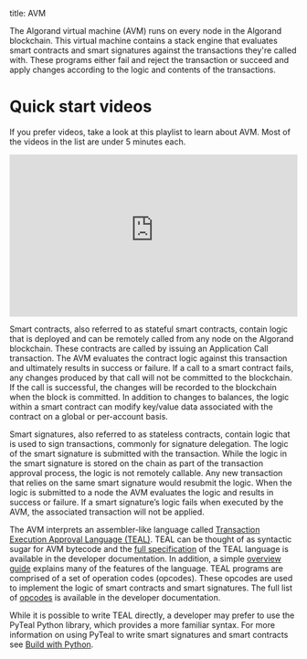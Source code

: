 title: AVM

The Algorand virtual machine (AVM) runs on every node in the Algorand blockchain. This virtual machine contains a stack engine that evaluates smart contracts and smart signatures against the transactions they're called with. These programs either fail and reject the transaction or succeed and apply changes according to the logic and contents of the transactions. 


# Quick start videos

If you prefer videos, take a look at this playlist to learn about AVM. Most of the videos in the list are under 5 minutes each.

<iframe width="100%" style="aspect-ratio:16/9" src="https://www.youtube-nocookie.com/embed/96pwBo5jqnk" title="YouTube video player" frameborder="0" allow="accelerometer; autoplay; clipboard-write; encrypted-media; gyroscope; picture-in-picture; web-share" allowfullscreen></iframe>

Smart contracts, also referred to as stateful smart contracts, contain logic that is deployed and can be remotely called from any node on the Algorand blockchain. These contracts are called by issuing an Application Call transaction. The AVM evaluates the contract logic against this transaction and ultimately results in success or failure. If a call to a smart contract fails, any changes produced by that call will not be committed to the blockchain. If the call is successful, the changes will be recorded to the blockchain when the block is committed. In addition to changes to balances, the logic within a smart contract can modify key/value data associated with the contract on a global or per-account basis. 

Smart signatures, also referred to as stateless contracts, contain logic that is used to sign transactions, commonly for signature delegation. The logic of the smart signature is submitted with the transaction. While the logic in the smart signature is stored on the chain as part of the transaction approval process, the logic is not remotely callable. Any new transaction that relies on the same smart signature would resubmit the logic. When the logic is submitted to a node the AVM evaluates the logic and results in success or failure. If a smart signature’s logic fails when executed by the AVM, the associated transaction will not be applied.

The AVM interprets an assembler-like language called [Transaction Execution Approval Language (TEAL)](teal/index.md). TEAL can be thought of as syntactic sugar for AVM bytecode and the [full specification](teal/specification.md) of the TEAL language is available in the developer documentation. In addition, a simple [overview guide](teal/index.md) explains many of the features of the language. TEAL programs are comprised of a set of operation codes (opcodes). These opcodes are used to implement the logic of smart contracts and smart signatures. The full list of [opcodes](teal/opcodes) is available in the developer documentation.  

While it is possible to write TEAL directly, a developer may prefer to use the PyTeal Python library, which provides a more familiar syntax. For more information on using PyTeal to write smart signatures and smart contracts see [Build with Python](/docs/get-details/dapps/writing-contracts/pyteal). 
